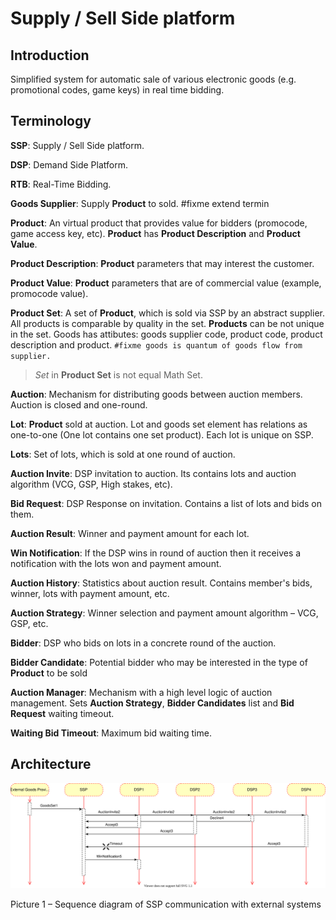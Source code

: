 # Supply / Sell Side platform

## Introduction

Simplified system for automatic sale of various electronic goods (e.g. promotional codes, game keys) in real time bidding.

## Terminology

__SSP__: Supply / Sell Side platform.

__DSP__: Demand Side Platform.

__RTB__: Real-Time Bidding.

__Goods Supplier__: Supply __Product__ to sold. #fixme extend termin

__Product__: An virtual product that provides value for bidders (promocode, game access key, etc). __Product__ has __Product Description__ and __Product Value__. 

__Product Description__: __Product__ parameters that may interest the customer.

__Product Value__: __Product__ parameters that are of commercial value (example, promocode value).

__Product Set__: A set of __Product__, which is sold via SSP by an abstract supplier. All products is comparable by quality in the set. __Products__ can be not unique in the set. Goods has attibutes: goods supplier code, product code, product description and product.
`#fixme goods is quantum of goods flow from supplier.`

  > _Set_ in __Product Set__ is not equal Math Set.

__Auction__: Mechanism for distributing goods between auction members. Auction is closed and one-round.

__Lot__: __Product__ sold at auction. Lot and goods set element has relations as one-to-one (One lot contains one set product). Each lot is unique on SSP.

__Lots__: Set of lots, which is sold at one round of auction.

__Auction Invite__: DSP invitation to auction. Its contains lots and auction algorithm (VCG, GSP, High stakes, etc).

__Bid Request__: DSP Response on invitation. Contains a list of lots and bids on them.

__Auction Result__: Winner and payment amount for each lot.

__Win Notification__: If the DSP wins in round of auction then it receives a notification with the lots won and payment amount.

__Auction History__: Statistics about auction result. Contains member's bids, winner, lots with payment amount, etc.

__Auction Strategy__: Winner selection and payment amount algorithm – VCG, GSP, etc.

__Bidder__:  DSP who bids on lots in a concrete round of the auction.

__Bidder Candidate__: Potential bidder who may be interested in the type of __Product__ to be sold 

__Auction Manager__: Mechanism with a high level logic of auction management. Sets __Auction Strategy__, __Bidder Candidates__ list and __Bid Request__ waiting timeout.

__Waiting Bid Timeout__: Maximum bid waiting time.

## Architecture

![pic1](https://github.com/eutkin/diagrams/blob/master/GeneralDataFlow.svg)

Picture 1 – Sequence diagram of SSP communication with external systems


